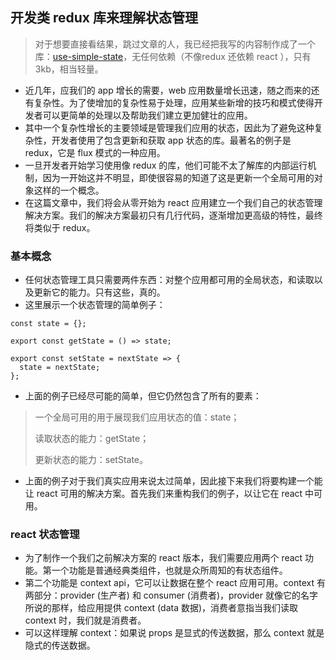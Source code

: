 ## 开发类 redux 库来理解状态管理

> 对于想要直接看结果，跳过文章的人，我已经把我写的内容制作成了一个库：[use-simple-state](https://github.com/Jahans3/use-simple-state)，无任何依赖（不像redux 还依赖 react ），只有3kb，相当轻量。

* 近几年，应我们的 app 增长的需要，web 应用数量增长迅速，随之而来的还有复杂性。为了使增加的复杂性易于处理，应用某些新增的技巧和模式使得开发者可以更简单的处理以及帮助我们建立更加健壮的应用。
* 其中一个复杂性增长的主要领域是管理我们应用的状态，因此为了避免这种复杂性，开发者使用了包含更新和获取 app 状态的库。最著名的例子是 redux，它是 flux 模式的一种应用。
* 一旦开发者开始学习使用像 redux 的库，他们可能不太了解库的内部运行机制，因为一开始这并不明显，即使很容易的知道了这是更新一个全局可用的对象这样的一个概念。
* 在这篇文章中，我们将会从零开始为 react 应用建立一个我们自己的状态管理解决方案。我们的解决方案最初只有几行代码，逐渐增加更高级的特性，最终将类似于 redux。

### 基本概念

* 任何状态管理工具只需要两件东西：对整个应用都可用的全局状态，和读取以及更新它的能力。只有这些，真的。
* 这里展示一个状态管理的简单例子：
```
const state = {};

export const getState = () => state;

export const setState = nextState => {
  state = nextState;
};
```
* 上面的例子已经尽可能的简单，但它仍然包含了所有的要素：
> 一个全局可用的用于展现我们应用状态的值：state；
>
> 读取状态的能力：getState；
>
> 更新状态的能力：setState。

* 上面的例子对于我们真实应用来说太过简单，因此接下来我们将要构建一个能让 react 可用的解决方案。首先我们来重构我们的例子，以让它在 react 中可用。

### react 状态管理

* 为了制作一个我们之前解决方案的 react 版本，我们需要应用两个 react 功能。第一个功能是普通经典类组件，也就是众所周知的有状态组件。
* 第二个功能是 context api，它可以让数据在整个 react 应用可用。context 有两部分：provider (生产者) 和 consumer (消费者)，provider 就像它的名字所说的那样，给应用提供 context (data 数据)，消费者意指当我们读取 context 时，我们就是消费者。
* 可以这样理解 context：如果说 props 是显式的传送数据，那么 context 就是隐式的传送数据。